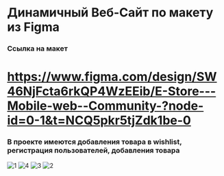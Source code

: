 # Динамичный Веб-Сайт по макету из Figma
### Ссылка на макет
# https://www.figma.com/design/SW46NjFcta6rkQP4WzEEib/E-Store---Mobile-web--Community-?node-id=0-1&t=NCQ5pkr5tjZdk1be-0

### В проекте имеются добавления товара в wishlist, регистрация пользователей, добавления товара
![1](https://github.com/user-attachments/assets/bc747318-924c-46e5-b3ea-2bbd439253a7)
![4](https://github.com/user-attachments/assets/ff010186-16af-460e-b106-992cac29e6df)
![3](https://github.com/user-attachments/assets/0b5c5384-56b4-466a-b081-8737b77e58b8)
![2](https://github.com/user-attachments/assets/8b82a642-071a-44a4-a67b-4a6f0b391102)
